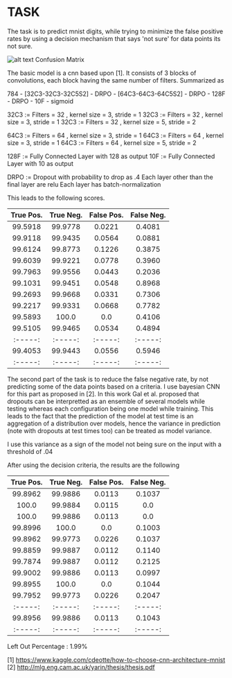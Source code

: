 # TASK

The task is to predict mnist digits, while trying to minimize the false positive rates by using a decision mechanism that says 'not sure' for data points its not sure.

![alt text]("CF.png")
Confusion Matrix

The basic model is a cnn based upon [1]. It consists of 3 blocks of convolutions, each block having the same number of filters. Summarized as 

784 - [32C3-32C3-32C5S2] - DRPO - [64C3-64C3-64C5S2] - DRPO - 128F -  DRPO - 10F - sigmoid

32C3 := Filters = 32 , kernel size = 3, stride = 1
32C3 := Filters = 32 , kernel size = 3, stride = 1
32C3 := Filters = 32 , kernel size = 5, stride = 2

64C3 := Filters = 64 , kernel size = 3, stride = 1
64C3 := Filters = 64 , kernel size = 3, stride = 1
64C3 := Filters = 64 , kernel size = 5, stride = 2

128F := Fully Connected Layer with 128 as output
10F := Fully Connected Layer with 10 as output

DRPO := Dropout with probability to drop as .4
Each layer other than the final layer are relu
Each layer has batch-normalization 

This leads to the following scores.

| True Pos. | True Neg. | False Pos. | False Neg. |
| :-----: | :-----: | :-----:| :-----:|
| 99.5918 | 99.9778 | 0.0221 | 0.4081 |
| 99.9118 | 99.9435 | 0.0564 | 0.0881 |
| 99.6124 | 99.8773 | 0.1226 | 0.3875 |
| 99.6039 | 99.9221 | 0.0778 | 0.3960 |
| 99.7963 | 99.9556 | 0.0443 | 0.2036 |
| 99.1031 | 99.9451 | 0.0548 | 0.8968 |
| 99.2693 | 99.9668 | 0.0331 | 0.7306 |
| 99.2217 | 99.9331 | 0.0668 | 0.7782 |
| 99.5893 | 100.0   | 0.0    | 0.4106 |
| 99.5105 | 99.9465 | 0.0534 | 0.4894 |
| :-----: | :-----: | :-----:| :-----:|
| 99.4053 | 99.9443 | 0.0556 | 0.5946 |
| :-----: | :-----: | :-----:| :-----:|

The second part of the task is to reduce the false negative rate, by not predicting some of the data points based on a criteria. I use bayesian CNN for this part as proposed in [2]. In this work Gal et al. proposed that dropouts can be interpretted as an ensemble of several models while testing whereas each configuration being one model while training. This leads to the fact that the prediction of the model at test time is an aggregation of a distribution over models, hence the variance in prediction (note with dropouts at test times too) can be treated as model variance.

I use this variance as a sign of the model not being sure on the input with a threshold of .04

After using the decision criteria, the results are the following

| True Pos. | True Neg. | False Pos. | False Neg. |
| :-----: | :-----: | :-----:| :-----:|
| 99.8962 | 99.9886 | 0.0113 | 0.1037 |
| 100.0   | 99.9884 | 0.0115 | 0.0    |
| 100.0   | 99.9886 | 0.0113 | 0.0    |
| 99.8996 | 100.0   | 0.0    | 0.1003 |
| 99.8962 | 99.9773 | 0.0226 | 0.1037 |
| 99.8859 | 99.9887 | 0.0112 | 0.1140 |
| 99.7874 | 99.9887 | 0.0112 | 0.2125 |
| 99.9002 | 99.9886 | 0.0113 | 0.0997 |
| 99.8955 | 100.0   | 0.0    | 0.1044 |
| 99.7952 | 99.9773 | 0.0226 | 0.2047 |
| :-----: | :-----: | :-----:| :-----:|
| 99.8956 | 99.9886 | 0.0113 | 0.1043 |
| :-----: | :-----: | :-----:| :-----:|

Left Out Percentage : 1.99%

[1] https://www.kaggle.com/cdeotte/how-to-choose-cnn-architecture-mnist
[2] http://mlg.eng.cam.ac.uk/yarin/thesis/thesis.pdf

<!-- 
# DATA DESCRIPTION

The data file mnist.csv contains gray-scale images of hand-drawn digits,
from zero through nine.

Each image is 28 pixels in height and 28 pixels in width, for a total of 784
pixels in total. Each pixel has a single pixel-value associated with it,
indicating the lightness or darkness of that pixel, with higher numbers meaning
darker. This pixel-value is an integer between 0 and 255, inclusive.

The data set (mnist.csv), has 785 columns. The first column, called
"label", is the digit that was drawn by the user. The rest of the columns
contain the pixel-values of the associated image.

Each pixel column in the training set has a name like pixelx, where x is an
integer between 0 and 783, inclusive. To locate this pixel on the image,
suppose that we have decomposed x as x = i * 28 + j, where i and j are integers
between 0 and 27, inclusive. Then pixelx is located on row i and column j of a
28 x 28 matrix, (indexing by zero).

For example, pixel31 indicates the pixel that is in the fourth column from the
left, and the second row from the top, as in the ascii-diagram below.

Visually, if we omit the "pixel" prefix, the pixels make up the image like this:

000 001 002 003 ... 026 027
028 029 030 031 ... 054 055
056 057 058 059 ... 082 083
 |   |   |   |  ...  |   |
728 729 730 731 ... 754 755
756 757 758 759 ... 782 783 

# ACKNOWLEDGEMENTS
More details about the dataset, including algorithms that
have been tried on it and their levels of success, can be found at
http://yann.lecun.com/exdb/mnist/index.html. The dataset is made available
under a Creative Commons Attribution-Share Alike 3.0 license. -->
